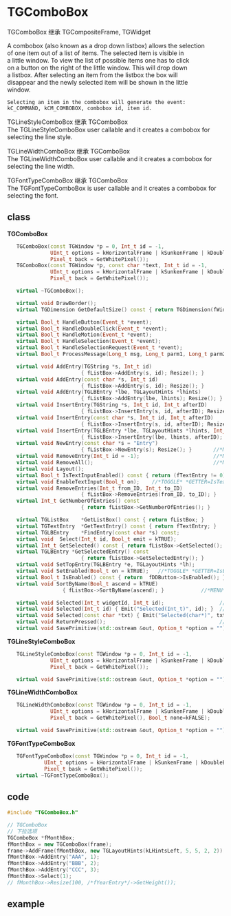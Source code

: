<!-- TGComboBox.md --- 
;; 
;; Description: 
;; Author: Hongyi Wu(吴鸿毅)
;; Email: wuhongyi@qq.com 
;; Created: 二 11月  8 10:55:03 2016 (+0800)
;; Last-Updated: 二 11月  8 20:44:19 2016 (+0800)
;;           By: Hongyi Wu(吴鸿毅)
;;     Update #: 2
;; URL: http://wuhongyi.cn -->

# TGComboBox

TGComboBox 继承 TGCompositeFrame, TGWidget

A combobox (also known as a drop down listbox) allows the selection  
of one item out of a list of items. The selected item is visible in  
a little window. To view the list of possible items one has to click  
on a button on the right of the little window. This will drop down  
a listbox. After selecting an item from the listbox the box will    
disappear and the newly selected item will be shown in the little    
window.

```
Selecting an item in the combobox will generate the event:
kC_COMMAND, kCM_COMBOBOX, combobox id, item id.
```

TGLineStyleComboBox 继承 TGComboBox  
The TGLineStyleComboBox user callable and it creates a combobox for selecting the line style.

TGLineWidthComboBox 继承 TGComboBox  
The TGLineWidthComboBox user callable and it creates a combobox for selecting the line width.

TGFontTypeComboBox 继承 TGComboBox  
The TGFontTypeComboBox is user callable and it creates a combobox for selecting the font.



## class

**TGComboBox**

```cpp
   TGComboBox(const TGWindow *p = 0, Int_t id = -1,
              UInt_t options = kHorizontalFrame | kSunkenFrame | kDoubleBorder,
              Pixel_t back = GetWhitePixel());
   TGComboBox(const TGWindow *p, const char *text, Int_t id = -1,
              UInt_t options = kHorizontalFrame | kSunkenFrame | kDoubleBorder,
              Pixel_t back = GetWhitePixel());

   virtual ~TGComboBox();

   virtual void DrawBorder();
   virtual TGDimension GetDefaultSize() const { return TGDimension(fWidth, fHeight); }

   virtual Bool_t HandleButton(Event_t *event);
   virtual Bool_t HandleDoubleClick(Event_t *event);
   virtual Bool_t HandleMotion(Event_t *event);
   virtual Bool_t HandleSelection(Event_t *event);
   virtual Bool_t HandleSelectionRequest(Event_t *event);
   virtual Bool_t ProcessMessage(Long_t msg, Long_t parm1, Long_t parm2);

   virtual void AddEntry(TGString *s, Int_t id)
                        { fListBox->AddEntry(s, id); Resize(); }
   virtual void AddEntry(const char *s, Int_t id)
                        { fListBox->AddEntry(s, id); Resize(); }
   virtual void AddEntry(TGLBEntry *lbe, TGLayoutHints *lhints)
                        { fListBox->AddEntry(lbe, lhints); Resize(); }
   virtual void InsertEntry(TGString *s, Int_t id, Int_t afterID)
                        { fListBox->InsertEntry(s, id, afterID); Resize(); }
   virtual void InsertEntry(const char *s, Int_t id, Int_t afterID)
                        { fListBox->InsertEntry(s, id, afterID); Resize(); }
   virtual void InsertEntry(TGLBEntry *lbe, TGLayoutHints *lhints, Int_t afterID)
                        { fListBox->InsertEntry(lbe, lhints, afterID); Resize(); }
   virtual void NewEntry(const char *s = "Entry")
                        { fListBox->NewEntry(s); Resize(); }       //*MENU*
   virtual void RemoveEntry(Int_t id = -1);                        //*MENU*
   virtual void RemoveAll();                                       //*MENU*
   virtual void Layout();
   virtual Bool_t IsTextInputEnabled() const { return (fTextEntry != 0); }
   virtual void EnableTextInput(Bool_t on);    //*TOGGLE* *GETTER=IsTextInputEnabled
   virtual void RemoveEntries(Int_t from_ID, Int_t to_ID)
                        { fListBox->RemoveEntries(from_ID, to_ID); }
   virtual Int_t GetNumberOfEntries() const
                        { return fListBox->GetNumberOfEntries(); }

   virtual TGListBox    *GetListBox() const { return fListBox; }
   virtual TGTextEntry  *GetTextEntry() const { return fTextEntry; }
   virtual TGLBEntry    *FindEntry(const char *s) const;
   virtual void  Select(Int_t id, Bool_t emit = kTRUE);
   virtual Int_t GetSelected() const { return fListBox->GetSelected(); }
   virtual TGLBEntry *GetSelectedEntry() const
                        { return fListBox->GetSelectedEntry(); }
   virtual void SetTopEntry(TGLBEntry *e, TGLayoutHints *lh);
   virtual void SetEnabled(Bool_t on = kTRUE);   //*TOGGLE* *GETTER=IsEnabled
   virtual Bool_t IsEnabled() const { return  fDDButton->IsEnabled(); }
   virtual void SortByName(Bool_t ascend = kTRUE)
                  { fListBox->SortByName(ascend); }            //*MENU*icon=bld_sortup.png*

   virtual void Selected(Int_t widgetId, Int_t id);                  // *SIGNAL*
   virtual void Selected(Int_t id) { Emit("Selected(Int_t)", id); }  // *SIGNAL*
   virtual void Selected(const char *txt) { Emit("Selected(char*)", txt); } // *SIGNAL*
   virtual void ReturnPressed();                                     // *SIGNAL*
   virtual void SavePrimitive(std::ostream &out, Option_t *option = "");
```


**TGLineStyleComboBox**

```cpp
   TGLineStyleComboBox(const TGWindow *p = 0, Int_t id = -1,
              UInt_t options = kHorizontalFrame | kSunkenFrame | kDoubleBorder,
              Pixel_t back = GetWhitePixel());

   virtual void SavePrimitive(std::ostream &out, Option_t *option = "");
```


**TGLineWidthComboBox**

```cpp
   TGLineWidthComboBox(const TGWindow *p = 0, Int_t id = -1,
              UInt_t options = kHorizontalFrame | kSunkenFrame | kDoubleBorder,
              Pixel_t back = GetWhitePixel(), Bool_t none=kFALSE);

   virtual void SavePrimitive(std::ostream &out, Option_t *option = "");
```


**TGFontTypeComboBox**

```cpp
   TGFontTypeComboBox(const TGWindow *p = 0, Int_t id = -1,
            UInt_t options = kHorizontalFrame | kSunkenFrame | kDoubleBorder,
            Pixel_t bask = GetWhitePixel());
   virtual ~TGFontTypeComboBox();
```


## code

```cpp
#include "TGComboBox.h"

// TGComboBox
// 下拉选项
TGComboBox *fMonthBox;
fMonthBox = new TGComboBox(frame);
frame->AddFrame(fMonthBox, new TGLayoutHints(kLHintsLeft, 5, 5, 2, 2));
fMonthBox->AddEntry("AAA", 1);
fMonthBox->AddEntry("BBB", 2);
fMonthBox->AddEntry("CCC", 3);
fMonthBox->Select(1);
// fMonthBox->Resize(100, /*fYearEntry*/->GetHeight());
```


## example




<!-- TGComboBox.md ends here -->
